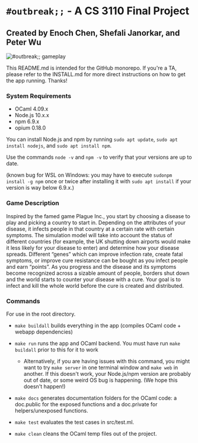 # `#outbreak;;` - A CS 3110 Final Project

## Created by Enoch Chen, Shefali Janorkar, and Peter Wu

![#outbreak;; gameplay](https://i.imgur.com/Xa6y7IU.png)

This README.md is intended for the GitHub monorepo. If you're a TA, please refer
to the INSTALL.md for more direct instructions on how to get the app running.
Thanks!

### System Requirements

- OCaml 4.09.x
- Node.js 10.x.x
- npm 6.9.x
- opium 0.18.0

You can install Node.js and npm by running `sudo apt update`, `sudo apt install nodejs`,  and `sudo apt install npm`. 

Use the commands `node -v` and `npm -v` to verify that your versions are up to date. 

(known bug for WSL on Windows: you may have to execute `sudonpm install -g npm` once or twice after installing it with `sudo apt install` if your version is way below 6.9.x.)

### Game Description

Inspired by the famed game Plague Inc., you start by choosing a disease to play and picking a country to start in. Depending on the attributes of your disease, it infects people in that country at a certain rate with certain symptoms. The simulation model will take into account the status of different countries (for example, the UK shutting down airports would make it less likely for your disease to enter) and determine how your disease spreads. Different “genes” which can improve infection rate, create fatal symptoms, or improve cure resistance can be bought as you infect people and earn “points”. As you progress and the disease and its symptoms become recognized across a sizable amount of people, borders shut down and the world starts to counter your disease with a cure. Your goal is to infect and kill the whole world before the cure is created and distributed.

### Commands

For use in the root directory.

- `make buildall` builds everything in the app (compiles OCaml code + webapp 
dependencies)

- `make run` runs the app and OCaml backend. You must have run `make buildall` 
prior to this for it to work
    - Alternatively, if you are having issues with this command, you might
    want to try `make server` in one terminal window and `make web` in another.
    If this doesn't work, your Node.js/npm version are probably out of date,
    or some weird OS bug is happening. (We hope this doesn't happen!)

- `make docs` generates documentation folders for the OCaml code: a doc.public
for the exposed functions and a doc.private for helpers/unexposed functions.

- `make test` evaluates the test cases in src/test.ml.

- `make clean` cleans the OCaml temp files out of the project.
